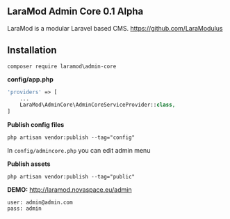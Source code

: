 LaraMod Admin Core 0.1 Alpha
----------------------------
LaraMod is a modular Laravel based CMS.
https://github.com/LaraModulus

Installation
---------------
```
composer require laramod\admin-core
```
 **config/app.php**
 
```php 
'providers' => [
    ...
    LaraMod\AdminCore\AdminCoreServiceProvider::class,
]
```
**Publish config files**
```
php artisan vendor:publish --tag="config"
```
In `config/admincore.php` you can edit admin menu

**Publish assets**
```
php artisan vendor:publish --tag="public"
```
**DEMO:** http://laramod.novaspace.eu/admin
```
user: admin@admin.com
pass: admin
```